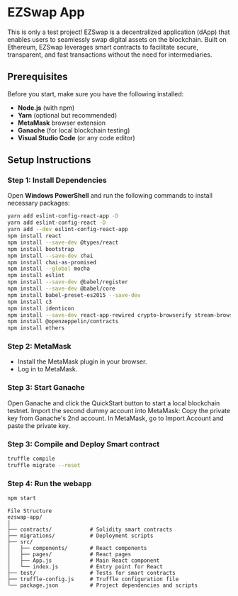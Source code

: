 # EZSwap App
This is only a test project!
EZSwap is a decentralized application (dApp) that enables users to seamlessly swap digital assets on the blockchain. Built on Ethereum, EZSwap leverages smart contracts to facilitate secure, transparent, and fast transactions without the need for intermediaries.
## Prerequisites

Before you start, make sure you have the following installed:

- **Node.js** (with npm)
- **Yarn** (optional but recommended)
- **MetaMask** browser extension
- **Ganache** (for local blockchain testing)
- **Visual Studio Code** (or any code editor)

## Setup Instructions

### Step 1: Install Dependencies

Open **Windows PowerShell** and run the following commands to install necessary packages:

```bash
yarn add eslint-config-react-app -D
yarn add eslint-config-react -D
yarn add --dev eslint-config-react-app
npm install react
npm install --save-dev @types/react
npm install bootstrap
npm install --save-dev chai
npm install chai-as-promised
npm install --global mocha
npm install eslint
npm install --save-dev @babel/register
npm install --save-dev @babel/core
npm install babel-preset-es2015 --save-dev
npm install c3
npm install identicon
npm install --save-dev react-app-rewired crypto-browserify stream-browserify assert stream-http https-browserify os-browserify url buffer process
npm install @openzeppelin/contracts
npm install ethers
```

### Step 2: MetaMask

- Install the MetaMask plugin in your browser.
- Log in to MetaMask.

### Step 3: Start Ganache
Open Ganache and click the QuickStart button to start a local blockchain testnet.
Import the second dummy account into MetaMask:
Copy the private key from Ganache's 2nd account.
In MetaMask, go to Import Account and paste the private key.

### Step 3: Compile and Deploy Smart contract

```bash
truffle compile
truffle migrate --reset
```

### Step 4: Run the webapp

```bash
npm start
```

```
File Structure
ezswap-app/
│
├── contracts/            # Solidity smart contracts
├── migrations/           # Deployment scripts
├── src/
│   ├── components/       # React components
│   ├── pages/            # React pages
│   ├── App.js            # Main React component
│   └── index.js          # Entry point for React
├── test/                 # Tests for smart contracts
├── truffle-config.js     # Truffle configuration file
└── package.json          # Project dependencies and scripts
```